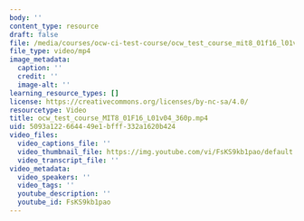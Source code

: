 ```yaml
---
body: ''
content_type: resource
draft: false
file: /media/courses/ocw-ci-test-course/ocw_test_course_mit8_01f16_l01v04_360p_360p_16_9.mp4
file_type: video/mp4
image_metadata:
  caption: ''
  credit: ''
  image-alt: ''
learning_resource_types: []
license: https://creativecommons.org/licenses/by-nc-sa/4.0/
resourcetype: Video
title: ocw_test_course_MIT8_01F16_L01v04_360p.mp4
uid: 5093a122-6644-49e1-bfff-332a1620b424
video_files:
  video_captions_file: ''
  video_thumbnail_file: https://img.youtube.com/vi/FsKS9kb1pao/default.jpg
  video_transcript_file: ''
video_metadata:
  video_speakers: ''
  video_tags: ''
  youtube_description: ''
  youtube_id: FsKS9kb1pao
---
```

